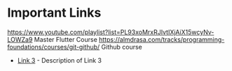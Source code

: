 # Important Links

https://www.youtube.com/playlist?list=PL93xoMrxRJIvtIXjAiX15wcyNv-LOWZa9  Master Flutter Course
https://almdrasa.com/tracks/programming-foundations/courses/git-github/   Github course
- [Link 3](https://example.com/link3) - Description of Link 3

